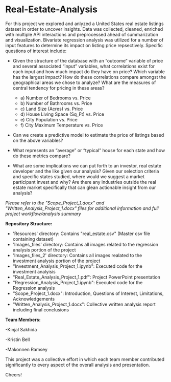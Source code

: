 # Real-Estate-Analysis

For this project we explored and anlyzed a United States real estate listings dataset in order to uncover insights. Data was collected, cleaned, enriched with multiple API interactions and preprocessed ahead of summarization and visualization. Bivariate regression analysis was utilized for a number of input features to determine its impact on listing price repsectively. Specific questions of interest include:

- Given the structure of the database with an “outcome” variable of price and several associated “input” variables, what correlations exist for each input and how much impact do they have on price? Which variable has the largest impact?  How do these correlations compare amongst the geographical areas we chose to analyze? What are the measures of central tendency for pricing in these areas?

  - a)	Number of Bedrooms vs. Price
  - b)	Number of Bathrooms vs. Price
  - c)	Land Size (Acres) vs. Price
  - d)	House Living Space (Sq_Ft) vs. Price
  - e)	City Population vs. Price
  - f)	City Maximum Temperature vs. Price

- Can we create a predictive model to estimate the price of listings based on the above variables?

- What represents an “average” or “typical” house for each state and how do these metrics compare?

- What are some implications we can put forth to an investor, real estate developer and the like given our analysis? Given our selection criteria and specific states studied, where would we suggest a market participant invest and why? Are there any industries outside the real estate market specifically that can glean actionable insight from our analysis?

_Please refer to the "Scope_Project_1.docx" and "Written_Analysis_Project_1.docx" files for additional information and full project workflow/analysis summary_


**Repository Structure:**

- 'Resources' directory: Contains "real_estate.csv" (Master csv file containing dataset)
- 'Images_files' directory: Contains all images related to the regression analysis portion of the project
- 'Images_files_2' directory: Contains all images realated to the investment analysis portion of the project
- "Investment_Analysis_Project_1.ipynb": Executed code for the investment analyisis
- "Real_Estate_Analysis_Project_1.pdf": Project PowerPoint presentation
- "Regression_Analysis_Project_1.ipynb": Executed code for the Regression analysis
- "Scope_Project_1.docx": Introduction, Questions of Interest, Limitations, Acknowledgements
- "Written_Analysis_Project_1.docx": Collective written analysis report including final conclusions


**Team Members:**

-Kinjal Sakhida 

-Kristin Bell 

-Makonnen Ramsey 


This project was a collective effort in which each team member contributed significantly to every aspect of the overall analysis and presentation.


Cheers!
